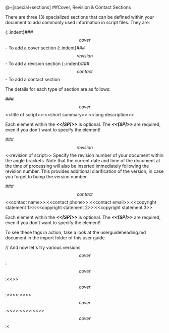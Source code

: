 @+[special+sections]
##Cover, Revision & Contact Sections

There are three (3) specialized sections that can be defined within your document to add commonly used information in script files. They are:

{:.indent}###$$cover$$ - To add a cover section
{:.indent}###$$revision$$ - To add a revision section
{:.indent}###$$contact$$ - To add a contact section

The details for each type of section are as follows:

###$$cover$$&lt;&lt;title of script&gt;&gt;:&lt;&lt;short summary&gt;&gt;:&lt;&lt;long description&gt;&gt;

Each element within the ***&lt;&lt;[SP]&gt;&gt;*** is optional. The ***&lt;&lt;[SP]&gt;&gt;*** are required, even if you don't want to specify the element!


###$$revision$$&lt;&lt;revision of script&gt;&gt;
Specify the revision number of your document within the angle brackets. Note that the current date and time of the document at the time of processing will also be inserted immediately following the revision number. This provides additional clarification of the version, in case you forget to bump the version number.

###$$contact$$&lt;&lt;contact name&gt;&gt;:&lt;&lt;contact phone&gt;&gt;:&lt;&lt;contact email&gt;&gt;:&lt;&lt;copyright statement 1&gt;&gt;:&lt;&lt;copyright statement 2&gt;&gt;:&lt;&lt;copyright statement 3&gt;&gt;

Each element within the ***&lt;&lt;[SP]&gt;&gt;*** is optional. The ***&lt;&lt;[SP]&gt;&gt;*** are required, even if you don't want to specify the element! 

To see these tags in action, take a look at the userguideheading.md document in the import folder of this user guide.

// And now let's try various versions
$$cover$$:
$$cover$$:<<>>
$$cover$$:<<>>:<<>>
$$cover$$:<<>>:<<>>:<<>>
$$cover$$:<<Title of Script>>:<<>>:<<>>
$$cover$$:<<Title of Script>>:<<Script Author>>:<<>>
$$cover$$:<<Title of Script>>:<<Script Author>>:<<Log Line>>
$$cover$$:<<>>:<<Script Author>>:<<>>
$$cover$$:<<>>:<<>>:<<Log Line>>
$$cover$$:<<>>:<<Script Author>>:<<Log Line>>
$$cover$$:<<Title of Script>>:<<>>:<<Log Line>>
$$cover$$:<<Title of Script>>
$$cover$$:<<Title of Script>>:<<Script Author>>
$$cover$$:<<>>:<<Script Author>>


$$contact$$:
$$contact$$:<<>>
$$contact$$:<<>>:<<>>
$$contact$$:<<>>:<<>>:<<>>
$$contact$$:<<>>:<<>>:<<>>:<<>>
$$contact$$:<<>>:<<>>:<<>>:<<>>:<<>>
$$contact$$:<<>>:<<>>:<<>>:<<>>:<<>>:<<>>
$$contact$$:<<Contact Name>>:<<>>:<<>>:<<>>:<<>>:<<>>
$$contact$$:<<Contact Name>>:<<Phone>>:<<>>:<<>>:<<>>:<<>>
$$contact$$:<<Contact Name>>:<<Phone>>:<<email>>:<<>>:<<>>:<<>>
$$contact$$:<<Contact Name>>:<<Phone>>:<<email>>:<<Copyright (c) 2018 by YOURNAME, LLC.>>:<<>>:<<>>
$$contact$$:<<Contact Name>>:<<Phone>>:<<email>>:<<Copyright (c) 2018 by YOURNAME, LLC.>>:<<All Rights Reserved.>>:<<>>
$$contact$$:<<Contact Name>>:<<Phone>>:<<email>>:<<Copyright (c) 2018 by YOURNAME, LLC.>>:<<All Rights Reserved.>>:<<Copyright Line 3>>

$$contact$$:<<Contact Names>>
$$contact$$:<<Contact Name>>:<<Phones>>
$$contact$$:<<Contact Name>>:<<Phone>>:<<emails>>
$$contact$$:<<Contact Name>>:<<Phone>>:<<email>>:<<Copyright (c) 2018 by YOURNAMES, LLC.>>
$$contact$$:<<Contact Name>>:<<Phone>>:<<email>>:<<Copyright (c) 2018 by YOURNAME, LLC.>>:<<All My Rights Reserved.>>
$$contact$$:<<Contact Name>>:<<Phone>>:<<email>>:<<Copyright (c) 2018 by YOURNAME, LLC.>>:<<All Rights Reserved.>>:<<Copyright Line 3>>

$$contact$$:<<>>:<<Phone>>:<<>>:<<>>:<<>>:<<>>
$$contact$$:<<>>:<<Phone>>:<<email>>:<<>>:<<>>:<<>>
$$contact$$:<<>>:<<Phone>>:<<email>>:<<Copyright (c) 2018 by YOURNAMEX, LLC.>>
$$contact$$:<<>>:<<Phone>>:<<email>>:<<Copyright (c) 2018 by YOURNAME, LLC.>>:<<All Rights Reserved.>>:<<>>
$$contact$$:<<>>:<<Phone>>:<<email>>:<<Copyright (c) 2018 by YOURNAME, LLC.>>:<<All Rights Reserved.>>:<<Copyright Line 3>>

$$contact$$:<<>>:<<>>:<<email>>:<<>>:<<>>:<<>>
$$contact$$:<<>>:<<>>:<<email>>:<<Copyright (c) 2018 by YOURNAME, LLC.>>:<<>>:<<>>
$$contact$$:<<>>:<<>>:<<email>>:<<Copyright (c) 2018 by YOURNAME, LLC.>>:<<All Rights Reserved.>>:<<>>
$$contact$$:<<>>:<<>>:<<email>>:<<Copyright (c) 2018 by YOURNAME, LLC.>>:<<All Rights Reserved.>>:<<Copyright Line 3>>

$$contact$$:<<>>:<<>>:<<>>:<<Copyright (c) 2018 by YOURNAME, LLC.>>:<<>>:<<>>
$$contact$$:<<>>:<<>>:<<>>:<<Copyright (c) 2018 by YOURNAME, LLC.>>:<<All Rights Reserved.>>:<<>>
$$contact$$:<<>>:<<>>:<<>>:<<Copyright (c) 2018 by YOURNAME, LLC.>>:<<All Rights Reserved.>>:<<Copyright Line 3>>

$$contact$$:<<>>:<<>>:<<>>:<<>>:<<All Rights Reserved.>>:<<>>
$$contact$$:<<>>:<<>>:<<>>:<<>>:<<All Rights Reserved.>>:<<Copyright Line 3>>

$$contact$$:<<>>:<<>>:<<>>:<<>>:<<>>:<<Copyright Line 3>>

$$contact$$:<<>>:<<Phone>>:<<email>>:<<Copyright (c) 2018 by YOURNAME, LLC.>>:<<All Rights Reserved.>>:<<Copyright Line 3>>
$$contact$$:<<Contact Name>>:<<>>:<<email>>:<<Copyright (c) 2018 by YOURNAME, LLC.>>:<<All Rights Reserved.>>:<<Copyright Line 3>>
$$contact$$:<<Contact Name>>:<<Phone>>:<<>>:<<Copyright (c) 2018 by YOURNAME, LLC.>>:<<All Rights Reserved.>>:<<Copyright Line 3>>
$$contact$$:<<Contact Name>>:<<Phone>>:<<email>>:<<>>:<<All Rights Reserved.>>:<<Copyright Line 3>>
$$contact$$:<<Contact Name>>:<<Phone>>:<<email>>:<<Copyright (c) 2018 by YOURNAME, LLC.>>:<<>>:<<Copyright Line 3>>
$$contact$$:<<Contact Name>>:<<Phone>>:<<email>>:<<Copyright (c) 2018 by YOURNAME, LLC.>>:<<All Rights Reserved.>>:<<>>

$$contact$$:<<>>:<<>>:<<email>>:<<Copyright (c) 2018 by YOURNAME, LLC.>>:<<All Rights Reserved.>>:<<Copyright Line 3>>
$$contact$$:<<>>:<<Phone>>:<<>>:<<Copyright (c) 2018 by YOURNAME, LLC.>>:<<All Rights Reserved.>>:<<Copyright Line 3>>
$$contact$$:<<>>:<<Phone>>:<<email>>:<<>>:<<All Rights Reserved.>>:<<Copyright Line 3>>
$$contact$$:<<>>:<<Phone>>:<<email>>:<<Copyright (c) 2018 by YOURNAME, LLC.>>:<<>>:<<Copyright Line 3>>
$$contact$$:<<>>:<<Phone>>:<<email>>:<<Copyright (c) 2018 by YOURNAME, LLC.>>:<<All Rights Reserved.>>:<<>>


$$contact$$:<<Contact Name>>:<<>>:<<email>>:<<Copyright (c) 2018 by YOURNAME, LLC.>>:<<All Rights Reserved.>>:<<Copyright Line 3>>
$$contact$$:<<Contact Name>>:<<>>:<<>>:<<Copyright (c) 2018 by YOURNAME, LLC.>>:<<All Rights Reserved.>>:<<Copyright Line 3>>
$$contact$$:<<Contact Name>>:<<>>:<<email>>:<<>>:<<All Rights Reserved.>>:<<Copyright Line 3>>
$$contact$$:<<Contact Name>>:<<>>:<<email>>:<<Copyright (c) 2018 by YOURNAME, LLC.>>:<<>>:<<Copyright Line 3>>
$$contact$$:<<Contact Name>>:<<>>:<<email>>:<<Copyright (c) 2018 by YOURNAME, LLC.>>:<<All Rights Reserved.>>:<<>>

$$contact$$:<<Contact Name>>:<<Phone>>:<<>>:<<Copyright (c) 2018 by YOURNAME, LLC.>>:<<All Rights Reserved.>>:<<Copyright Line 3>>
$$contact$$:<<Contact Name>>:<<Phone>>:<<>>:<<>>:<<All Rights Reserved.>>:<<Copyright Line 3>>
$$contact$$:<<Contact Name>>:<<Phone>>:<<>>:<<Copyright (c) 2018 by YOURNAME, LLC.>>:<<>>:<<Copyright Line 3>>
$$contact$$:<<Contact Name>>:<<Phone>>:<<>>:<<Copyright (c) 2018 by YOURNAME, LLC.>>:<<All Rights Reserved.>>:<<>>

$$contact$$:<<Contact Name>>:<<Phone>>:<<email>>:<<>>:<<All Rights Reserved.>>:<<Copyright Line 3>>
$$contact$$:<<Contact Name>>:<<Phone>>:<<email>>:<<>>:<<>>:<<Copyright Line 3>>
$$contact$$:<<Contact Name>>:<<Phone>>:<<email>>:<<>>:<<All Rights Reserved.>>:<<>>

$$contact$$:<<Contact Name>>:<<Phone>>:<<email>>:<<Copyright (c) 2018 by YOURNAME, LLC.>>:<<>>:<<Copyright Line 3>>
$$contact$$:<<Contact Name>>:<<Phone>>:<<email>>:<<Copyright (c) 2018 by YOURNAME, LLC.>>:<<>>:<<>>

$$contact$$:<<Contact Name>>:<<>>:<<email>>:<<Copyright (c) 2018 by YOURNAME, LLC.>>:<<All Rights Reserved.>>:<<Copyright Line 3>>
$$contact$$:<<Contact Name>>:<<>>:<<email>>:<<Copyright (c) 2018 by YOURNAME, LLC.>>:<<>>:<<Copyright Line 3>>
$$contact$$:<<Contact Name>>:<<>>:<<>>:<<Copyright (c) 2018 by YOURNAME, LLC.>>:<<>>:<<Copyright Line 3>>
$$contact$$:<<Contact Name>>:<<>>:<<>>:<<Copyright (c) 2018 by YOURNAME, LLC.>>:<<>>:<<>>

$$contact$$:<<Contact Name>>:<<Phone>>:<<>>:<<Copyright (c) 2018 by YOURNAME, LLC.>>:<<All Rights Reserved.>>:<<Copyright Line 3>>
$$contact$$:<<Contact Name>>:<<Phone>>:<<>>:<<>>:<<All Rights Reserved.>>:<<Copyright Line 3>>
$$contact$$:<<Contact Name>>:<<Phone>>:<<>>:<<Copyright (c) 2018 by YOURNAME, LLC.>>:<<>>:<<Copyright Line 3>>
$$contact$$:<<Contact Name>>:<<Phone>>:<<>>:<<Copyright (c) 2018 by YOURNAME, LLC.>>:<<All Rights Reserved.>>:<<>>


$$contact$$:<<>>:<<Phone>>:<<email>>:<<Copyright (c) 2018 by YOURNAME, LLC.>>:<<All Rights Reserved.>>:<<Copyright Line 3>>
$$contact$$:<<>>:<<Phone>>:<<>>:<<Copyright (c) 2018 by YOURNAME, LLC.>>:<<All Rights Reserved.>>:<<Copyright Line 3>>
$$contact$$:<<>>:<<Phone>>:<<email>>:<<>>:<<All Rights Reserved.>>:<<Copyright Line 3>>
$$contact$$:<<>>:<<Phone>>:<<email>>:<<Copyright (c) 2018 by YOURNAME, LLC.>>:<<>>:<<Copyright Line 3>>
$$contact$$:<<>>:<<Phone>>:<<email>>:<<Copyright (c) 2018 by YOURNAME, LLC.>>:<<All Rights Reserved.>>:<<>>
$$contact$$:<<Contact Name>>:<<Phone>>:<<email>>:<<>>:<<All Rights Reserved.>>:<<Copyright Line 3>>
$$contact$$:<<Contact Name>>:<<Phone>>:<<>>:<<>>:<<All Rights Reserved.>>:<<Copyright Line 3>>
$$contact$$:<<Contact Name>>:<<>>:<<email>>:<<>>:<<All Rights Reserved.>>:<<Copyright Line 3>>
